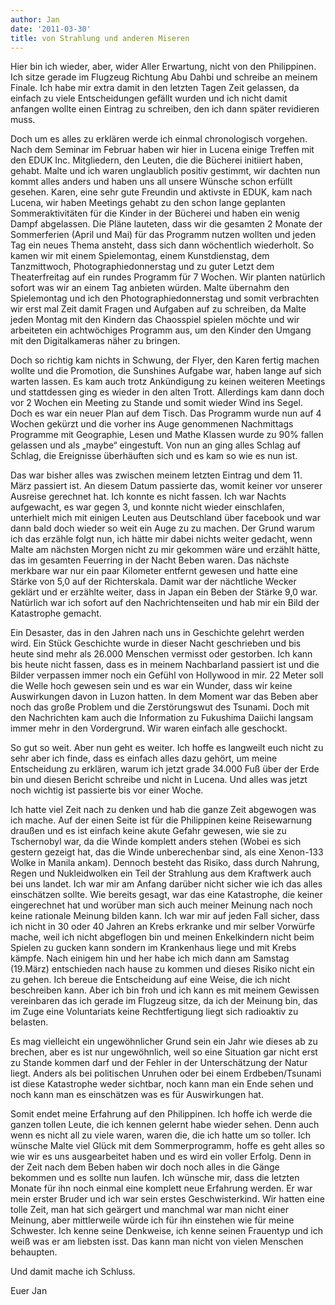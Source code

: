 ```yaml
---
author: Jan
date: '2011-03-30'
title: von Strahlung und anderen Miseren
---
```


Hier bin ich wieder, aber, wider Aller Erwartung, nicht von den Philippinen. Ich sitze gerade im Flugzeug Richtung Abu Dahbi und schreibe an meinem Finale. Ich habe mir extra damit in den letzten Tagen Zeit gelassen, da einfach zu viele Entscheidungen gefällt wurden und ich nicht damit anfangen wollte einen Eintrag zu schreiben, den ich dann später revidieren muss.

Doch um es alles zu erklären werde ich einmal chronologisch vorgehen. Nach dem Seminar im Februar haben wir hier in Lucena einige Treffen mit den EDUK Inc. Mitgliedern, den Leuten, die die Bücherei initiiert haben, gehabt. Malte und ich waren unglaublich positiv gestimmt, wir dachten nun kommt alles anders und haben uns all unsere Wünsche schon erfüllt gesehen. Karen, eine sehr gute Freundin und aktivste in EDUK, kam nach Lucena, wir haben Meetings gehabt zu den schon lange geplanten Sommeraktivitäten für die Kinder in der Bücherei und haben ein wenig Dampf abgelassen. Die Pläne lauteten, dass wir die gesamten 2 Monate der Sommerferien (April und Mai) für das Programm nutzen wollten und jeden Tag ein neues Thema ansteht, dass sich dann wöchentlich wiederholt. So kamen wir mit einem Spielemontag, einem Kunstdienstag, dem Tanzmittwoch, Photographiedonnerstag und zu guter Letzt dem Theaterfreitag auf ein rundes Programm für 7 Wochen. Wir planten natürlich sofort was wir an einem Tag anbieten würden. Malte übernahm den Spielemontag und ich den Photographiedonnerstag und somit verbrachten wir erst mal Zeit damit Fragen und Aufgaben auf zu schreiben, da Malte jeden Montag mit den Kindern das Chaosspiel spielen möchte und wir arbeiteten ein achtwöchiges Programm aus, um den Kinder den Umgang mit den Digitalkameras näher zu bringen.

Doch so richtig kam nichts in Schwung, der Flyer, den Karen fertig machen wollte und die Promotion, die Sunshines Aufgabe war, haben lange auf sich warten lassen. Es kam auch trotz Ankündigung zu keinen weiteren Meetings und stattdessen ging es wieder in den alten Trott. Allerdings kam dann doch vor 2 Wochen ein Meeting zu Stande und somit wieder Wind ins Segel. Doch es war ein neuer Plan auf dem Tisch. Das Programm wurde nun auf 4 Wochen gekürzt und die vorher ins Auge genommenen Nachmittags Programme mit Geographie, Lesen und Mathe Klassen wurde zu 90% fallen gelassen und als „maybe“ eingestuft. Von nun an ging alles Schlag auf Schlag, die Ereignisse überhäuften sich und es kam so wie es nun ist.

Das war bisher alles was zwischen meinem letzten Eintrag und dem 11. März passiert ist. An diesem Datum passierte das, womit keiner vor unserer Ausreise gerechnet hat. Ich konnte es nicht fassen. Ich war Nachts aufgewacht, es war gegen 3, und konnte nicht wieder einschlafen, unterhielt mich mit einigen Leuten aus Deutschland über facebook und war dann bald doch wieder so weit ein Auge zu zu machen. Der Grund warum ich das erzähle folgt nun, ich hätte mir dabei nichts weiter gedacht, wenn Malte am nächsten Morgen nicht zu mir gekommen wäre und erzählt hätte, das im gesamten Feuerring in der Nacht Beben waren. Das nächste merkbare war nur ein paar Kilometer entfernt gewesen und hatte eine Stärke von 5,0 auf der Richterskala. Damit war der nächtliche Wecker geklärt und er erzählte weiter, dass in Japan ein Beben der Stärke 9,0 war. Natürlich war ich sofort auf den Nachrichtenseiten und hab mir ein Bild der Katastrophe gemacht.

Ein Desaster, das in den Jahren nach uns in Geschichte gelehrt werden wird. Ein Stück Geschichte wurde in dieser Nacht geschrieben und bis heute sind mehr als 26.000 Menschen vermisst oder gestorben. Ich kann bis heute nicht fassen, dass es in meinem Nachbarland passiert ist und die Bilder verpassen immer noch ein Gefühl von Hollywood in mir. 22 Meter soll die Welle hoch gewesen sein und es war ein Wunder, dass wir keine Auswirkungen davon in Luzon hatten. In dem Moment war das Beben aber noch das große Problem und die Zerstörungswut des Tsunami. Doch mit den Nachrichten kam auch die Information zu Fukushima Daiichi langsam immer mehr in den Vordergrund. Wir waren einfach alle geschockt.

So gut so weit. Aber nun geht es weiter. Ich hoffe es langweilt euch nicht zu sehr aber ich finde, dass es einfach alles dazu gehört, um meine Entscheidung zu erklären, warum ich jetzt grade 34.000 Fuß über der Erde bin und diesen Bericht schreibe und nicht in Lucena. Und alles was jetzt noch wichtig ist passierte bis vor einer Woche.

Ich hatte viel Zeit nach zu denken und hab die ganze Zeit abgewogen was ich mache. Auf der einen Seite ist für die Philippinen keine Reisewarnung draußen und es ist einfach keine akute Gefahr gewesen, wie sie zu Tschernobyl war, da die Winde komplett anders stehen (Wobei es sich gestern gezeigt hat, das die Winde unberechenbar sind, als eine Xenon-133 Wolke in Manila ankam). Dennoch besteht das Risiko, dass durch Nahrung, Regen und Nukleidwolken ein Teil der Strahlung aus dem Kraftwerk auch bei uns landet. Ich war mir am Anfang darüber nicht sicher wie ich das alles einschätzen sollte. Wie bereits gesagt, war das eine Katastrophe, die keiner eingerechnet hat und worüber man sich auch meiner Meinung nach noch keine rationale Meinung bilden kann. Ich war mir auf jeden Fall sicher, dass ich nicht in 30 oder 40 Jahren an Krebs erkranke und mir selber Vorwürfe mache, weil ich nicht abgeflogen bin und meinen Enkelkindern nicht beim Spielen zu gucken kann sondern im Krankenhaus liege und mit Krebs kämpfe. Nach einigem hin und her habe ich mich dann am Samstag (19.März) entschieden nach hause zu kommen und dieses Risiko nicht ein zu gehen. Ich bereue die Entscheidung auf eine Weise, die ich nicht beschreiben kann. Aber ich bin froh und ich kann es mit meinem Gewissen vereinbaren das ich gerade im Flugzeug sitze, da ich der Meinung bin, das im Zuge eine Voluntariats keine Rechtfertigung liegt sich radioaktiv zu belasten.

Es mag vielleicht ein ungewöhnlicher Grund sein ein Jahr wie dieses ab zu brechen, aber es ist nur ungewöhnlich, weil so eine Situation gar nicht erst zu Stande kommen darf und der Fehler in der Unterschätzung der Natur liegt. Anders als bei politischen Unruhen oder bei einem Erdbeben/Tsunami ist diese Katastrophe weder sichtbar, noch kann man ein Ende sehen und noch kann man es einschätzen was es für Auswirkungen hat.

Somit endet meine Erfahrung auf den Philippinen. Ich hoffe ich werde die ganzen tollen Leute, die ich kennen gelernt habe wieder sehen. Denn auch wenn es nicht all zu viele waren, waren die, die ich hatte um so toller. Ich wünsche Malte viel Glück mit dem Sommerprogramm, hoffe es geht alles so wie wir es uns ausgearbeitet haben und es wird ein voller Erfolg. Denn in der Zeit nach dem Beben haben wir doch noch alles in die Gänge bekommen und es sollte nun laufen. Ich wünsche mir, dass die letzten Monate für ihn noch einmal eine komplett neue Erfahrung werden. Er war mein erster Bruder und ich war sein erstes Geschwisterkind. Wir hatten eine tolle Zeit, man hat sich geärgert und manchmal war man nicht einer Meinung, aber mittlerweile würde ich für ihn einstehen wie für meine Schwester. Ich kenne seine Denkweise, ich kenne seinen Frauentyp und ich weiß was er am liebsten isst. Das kann man nicht von vielen Menschen behaupten.

Und damit mache ich Schluss.

Euer Jan
